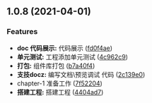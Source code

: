 ## 1.0.8 (2021-04-01)


### Features

* **doc 代码展示:** 代码展示 ([fd0f4ae](https://github.com/Yanwei-Feng/iot-ui/commit/fd0f4aebc917affe5b554eee73cb9be00e980b25))
* **单元测试:** 工程添加单元测试 ([4c962c9](https://github.com/Yanwei-Feng/iot-ui/commit/4c962c9937ad5ec3b7e62790e30a68f14c3322bf))
* **打包:** 组件库打包 ([b7a40f4](https://github.com/Yanwei-Feng/iot-ui/commit/b7a40f448b1ee17db15e14e98d6668ed034eb7cf))
* **支技docz:** 编写文档\预览调试 代码 ([2c139e0](https://github.com/Yanwei-Feng/iot-ui/commit/2c139e036fce769f4b3eeab0e557fa80915f5595))
* chapter-1 准备工作 ([7f52204](https://github.com/Yanwei-Feng/iot-ui/commit/7f522049d1d82d04d1dd2cfd658bf94425e3eb0e))
* **搭建工程:** 搭建工程 ([4404ad7](https://github.com/Yanwei-Feng/iot-ui/commit/4404ad7de04bfe4e732116c185d41963bd27a9a8))



